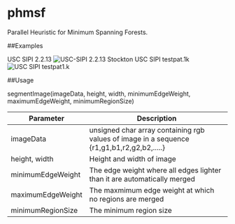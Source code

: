 # phmsf
Parallel Heuristic for Minimum Spanning Forests.

##Examples

USC SIPI 2.2.13
![USC-SIPI 2.2.13 Stockton](http://i.imgur.com/eMoaxRq.png)
USC SIPI testpat.1k
![USC SIPI testpat1.k](http://i.imgur.com/Cr2jXAf.png)

##Usage

segmentImage(imageData, height, width, minimumEdgeWeight, maximumEdgeWeight, minimumRegionSize)

Parameter|Description
---------|----------
imageData|unsigned char array containing rgb values of image in a sequence {r1,g1,b1,r2,g2,b2,.....}
height, width|Height and width of image
minimumEdgeWeight|The edge weight where all edges lighter than it are automatically merged
maximumEdgeWeight|The maxmimum edge weight at which no regions are merged
minimumRegionSize|The minimum region size

